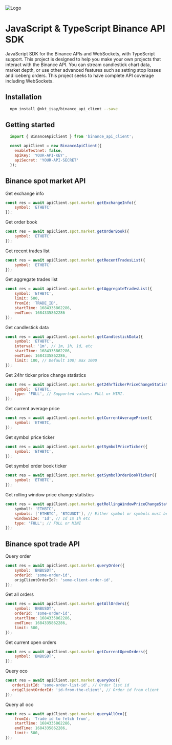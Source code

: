 ![Logo](https://public.bnbstatic.com/image/cms/blog/20230203/a783cc16-c9d4-4954-bdc0-39482e8dc735.png)

# JavaScript & TypeScript Binance API SDK

JavaScript SDK for the Binance APIs and WebSockets, with TypeScript support.
This project is designed to help you make your own projects that interact with the Binance API. You can stream candlestick chart data, market depth, or use other advanced features such as setting stop losses and iceberg orders. This project seeks to have complete API coverage including WebSockets.

## Installation

```bash
  npm install @nkt_isay/binance_api_client --save
```

## Getting started

```javascript
  import { BinanceApiClient } from 'binance_api_client';

  const apiClient = new BinanceApiClient({
    enableTestnet: false,
    apiKey: 'YOUR-API-KEY',
    apiSecret: 'YOUR-API-SECRET'
  });
```

## Binance spot market API
Get exchange info
```javascript
const res = await apiClient.spot.market.getExchangeInfo({
    symbol: 'ETHBTC'
});
```
Get order book
```javascript
const res = await apiClient.spot.market.getOrderBook({
    symbol: 'ETHBTC'
});
```
Get recent trades list
```javascript
const res = await apiClient.spot.market.getRecentTradesList({
    symbol: 'ETHBTC'
});
```
Get aggregate trades list
```javascript
const res = await apiClient.spot.market.getAggregateTradesList({
    symbol: 'ETHBTC',
    limit: 500,
    fromId: 'TRADE_ID',
    startTime: 1684335862286,
    endTime: 1684335862286
});
```
Get candlestick data
```javascript
const res = await apiClient.spot.market.getCandlestickData({
    symbol: 'ETHBTC',
    interval: '1m', // 1m, 1h, 1d, etc
    startTime: 1684335862286,
    endTime: 1684335862286,
    limit: 100, // Default 100; max 1000
});
```
Get 24hr ticker price change statistics
```javascript
const res = await apiClient.spot.market.get24hrTickerPriceChangeStatistics({
    symbol: 'ETHBTC,
    type: 'FULL', // Supported values: FULL or MINI.
});
```
Get current average price
```javascript
const res = await apiClient.spot.market.getCurrentAveragePrice({
    symbol: 'ETHBTC,
});
```
Get symbol price ticker
```javascript
const res = await apiClient.spot.market.getSymbolPriceTicker({
    symbol: 'ETHBTC',
});
```
Get symbol order book ticker
```javascript
const res = await apiClient.spot.market.getSymbolOrderBookTicker({
    symbol: 'ETHBTC',
});
```
Get rolling window price change statistics
```javascript
const res = await apiClient.spot.market.getRollingWindowPriceChangeStatistics({
    symbol?: 'ETHBTC',
    symbols: ['ETHBTC', 'BTCUSDT'], // Either symbol or symbols must be provided
    windowSize: '1d', // 1d 1m 1h etc
    type: 'FULL'; // FULL or MINI
});
```

## Binance spot trade API
Query order
```javascript
const res = await apiClient.spot.market.queryOrder({
    symbol: 'BNBUSDT',
    orderId: 'some-order-id',
    origClientOrderId?: 'some-client-order-id',
});
```
Get all orders
```javascript
const res = await apiClient.spot.market.getAllOrders({
    symbol: 'BNBUSDT',
    orderId: 'some-order-id',
    startTime: 1684335862286,
    endTime: 1684335862286,
    limit: 500,
});
```
Get current open orders
```javascript
const res = await apiClient.spot.market.getCurrentOpenOrders({
    symbol: 'BNBUSDT',
});
```
Query oco
```javascript
const res = await apiClient.spot.market.queryOco({
   orderListId: 'some-order-list-id', // Order list id
   origClientOrderId: 'id-from-the-client', // Order id from client
});
```
Query all oco
```javascript
const res = await apiClient.spot.market.queryAllOco({
    fromId: 'Trade id to fetch from',
    startTime: 1684335862286,
    endTime: 1684335862286,
    limit: 500,
});
```
